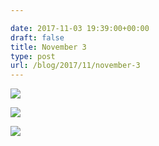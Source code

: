 ```yaml
---

date: 2017-11-03 19:39:00+00:00
draft: false
title: November 3
type: post
url: /blog/2017/11/november-3
---
```




  
   ![](/images/2017-11-03-201711november-3/IMG_2537.jpg)

  

  
   ![](/images/2017-11-03-201711november-3/IMG_2539.jpg)

  

  
   ![](/images/2017-11-03-201711november-3/IMG_2540.jpg)

  



